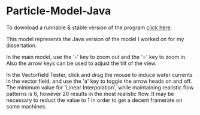 Particle-Model-Java
===================

To download a runnable & stable version of the program <a href ="https://github.com/SebastianTroy/Particle-Model-Java/raw/master/Particle-Model-Java/Model.jar">click here<a>.

This model represents the Java version of the model I worked on for my dissertation.

In the main model, use the '-' key to zoom out and the '=' key to zoom in. Also the arrow keys can be used to adjust the tilt of the view.

In the Vectorfield Tester, click and drag the mouse to induce water currents in the vector field, and use the 'a' key to toggle the arrow heads on and off. The minimum value for 'Linear Interpolation', while maintaining realistic flow patterns is 6, however 20 results in the most realistic flow. It may be necessary to reduct the value to 1 in order to get a decent framerate on some machines.
